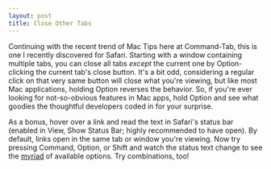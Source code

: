 ```yaml
---
layout: post
title: Close Other Tabs
---
```

Continuing with the recent trend of Mac Tips here at Command-Tab, this is one I recently discovered for Safari.  Starting with a window containing multiple tabs, you can close all tabs _except_ the current one by Option-clicking the current tab's close button.  It's a bit odd, considering a regular click on that very same button will close what you're viewing, but like most Mac applications, holding Option reverses the behavior.  So, if you're ever looking for not-so-obvious features in Mac apps, hold Option and see what goodies the thoughtful developers coded in for your surprise.

As a bonus, hover over a link and read the text in Safari's status bar (enabled in View, Show Status Bar; highly recommended to have open). By default, links open in the same tab or window you're viewing. Now try pressing Command, Option, or Shift and watch the status text change to see the [myriad](http://www.linotype.com/1257/myriad-family.html "heh, Mac joke") of available options. Try combinations, too!
